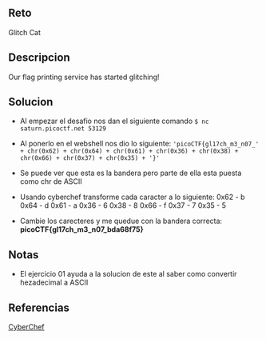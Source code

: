## Reto
Glitch Cat

## Descripcion
Our flag printing service has started glitching!

## Solucion
- Al empezar el desafio nos dan el siguiente comando `$ nc saturn.picoctf.net 53129` 
- Al ponerlo en el webshell nos dio lo siguiente: `'picoCTF{gl17ch_m3_n07_' + chr(0x62) + chr(0x64) + chr(0x61) + chr(0x36) + chr(0x38) + chr(0x66) + chr(0x37) + chr(0x35) + '}'`
- Se puede ver que esta es la bandera pero parte de ella esta puesta como chr de ASCII
- Usando cyberchef transforme cada caracter a lo siguiente:
					0x62 - b
					0x64 - d
					0x61 - a
					0x36 - 6
					0x38 - 8
					0x66 - f
					0x37  - 7
					0x35 - 5

- Cambie los carecteres y me quedue con la bandera correcta: **picoCTF{gl17ch_m3_n07_bda68f75}**

## Notas
- El ejercicio 01 ayuda a la solucion de este al saber como convertir hezadecimal a ASCII


## Referencias
[CyberChef](https://gchq.github.io/CyberChef/)

